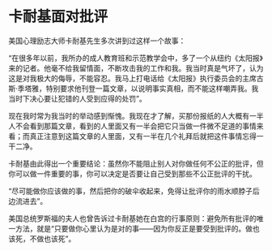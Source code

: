 # 卡耐基面对批评

美国心理励志大师卡耐基先生多次讲到过这样一个故事： 

“在很多年以前，我所办的成人教育班和示范教学会中，多了一个从纽约《太阳报》来的记者。他毫不给我留情面，不断攻击我的工作和我。我当时真是气坏了，认为这是对我极大的侮辱，不能容忍。我马上打电话给《太阳报》执行委员会的主席古斯·季塔雅，特别要求他刊登一篇文章，以说明事实真相，而不能这样嘲弄我。我当时下决心要让犯错的人受到应得的处罚”。 

现在我时常为我当时的举动感到惭愧。我现在才了解，买那份报纸的人大概有一半人不会看到那篇文章，看到的人里面又有一半会把它只当做一件微不足道的事情来看；而真正注意到这篇文章的人里面，又有一半在几个礼拜后就把这件事情忘得一干二净。 

卡耐基由此得出一个重要结论：虽然你不能阻止别人对你做任何不公正的批评，但你可以做一件重要的事，你可以决定是否要让自己受到那些不公正批评的干扰。 

“尽可能做你应该做的事，然后把你的破伞收起来，免得让批评你的雨水顺脖子后边流进去”。 

美国总统罗斯福的夫人也曾告诉过卡耐基她在白宫的行事原则：避免所有批评的唯一方法，就是“只要做你心里认为是对的事——因为你反正是要受到批评的。做也该死，不做也该死”。
  